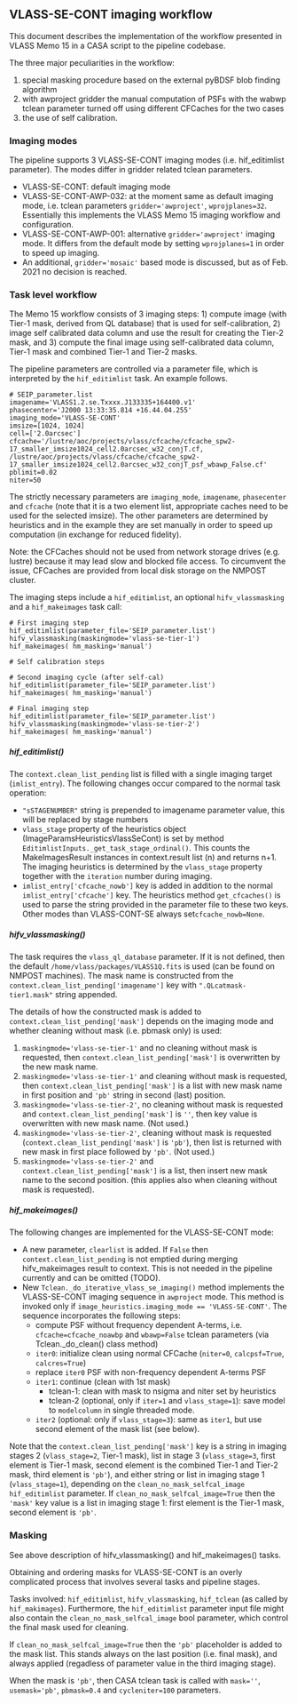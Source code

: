 VLASS-SE-CONT imaging workflow
------------------------------

This document describes the implementation of the workflow presented in VLASS Memo 15 in a 
CASA script to the pipeline codebase.

The three major peculiarities in the workflow: 
1) special masking procedure based on the external pyBDSF blob finding algorithm
2) with awproject gridder the manual computation of PSFs with the wabwp tclean parameter turned off using different CFCaches for the two cases
3) the use of self calibration.

### Imaging modes

The pipeline supports 3 VLASS-SE-CONT imaging modes (i.e. hif_editimlist parameter). The modes differ in gridder related tclean 
parameters. 

- VLASS-SE-CONT: default imaging mode
- VLASS-SE-CONT-AWP-032: at the moment same as default imaging mode, i.e. tclean parameters `gridder='awproject'`, `wprojplanes=32`.
  Essentially this implements the VLASS Memo 15 imaging workflow and configuration.
- VLASS-SE-CONT-AWP-001: alternative `gridder='awproject'` imaging mode. It differs from the default mode by setting 
`wprojplanes=1` in order to speed up imaging.
- An additional, `gridder='mosaic'` based mode is discussed, but as of Feb. 2021 no decision is reached.

### Task level workflow

The Memo 15 workflow consists of 3 imaging steps: 1) compute image (with Tier-1 mask, derived from QL database) that is 
used for self-calibration, 2) image self calibrated data column and use the result for creating the Tier-2 mask, and 3) 
compute the final image using self-calibrated data column, Tier-1 mask and combined Tier-1 and Tier-2 masks.

The pipeline parameters are controlled via a parameter file, which is interpreted by the `hif_editimlist` task. An example follows.

    # SEIP_parameter.list
    imagename='VLASS1.2.se.Txxxx.J133335+164400.v1'
    phasecenter='J2000 13:33:35.814 +16.44.04.255'
    imaging_mode='VLASS-SE-CONT'
    imsize=[1024, 1024]
    cell=['2.0arcsec']
    cfcache='/lustre/aoc/projects/vlass/cfcache/cfcache_spw2-17_smaller_imsize1024_cell2.0arcsec_w32_conjT.cf, /lustre/aoc/projects/vlass/cfcache/cfcache_spw2-17_smaller_imsize1024_cell2.0arcsec_w32_conjT_psf_wbawp_False.cf'
    pblimit=0.02
    niter=50

The strictly necessary parameters are `imaging_mode`, `imagename`, `phasecenter` and `cfcache` (note that it is a two 
element list, appropriate caches need to be used for the selected imsize). The other parameters are determined by 
heuristics and in the example they are set manually in order to speed up computation (in exchange for reduced fidelity).

Note: the CFCaches should not be used from network storage drives (e.g. lustre) because it may lead slow 
and blocked file access. To circumvent the issue, CFCaches are provided from local disk storage on the NMPOST
cluster.

The imaging steps include a `hif_editimlist`, an optional `hifv_vlassmasking` and a `hif_makeimages` task call:

    # First imaging step
    hif_editimlist(parameter_file='SEIP_parameter.list')
    hifv_vlassmasking(maskingmode='vlass-se-tier-1')
    hif_makeimages( hm_masking='manual')

    # Self calibration steps

    # Second imaging cycle (after self-cal)
    hif_editimlist(parameter_file='SEIP_parameter.list')
    hif_makeimages( hm_masking='manual')

    # Final imaging step
    hif_editimlist(parameter_file='SEIP_parameter.list')
    hifv_vlassmasking(maskingmode='vlass-se-tier-2')
    hif_makeimages( hm_masking='manual')

##### hif_editimlist()

The `context.clean_list_pending` list is filled with a single imaging target (`imlist_entry`). The following changes occur compared to the 
normal task operation:

 - `"sSTAGENUMBER"` string is prepended to imagename parameter value, this will be replaced by stage numbers
 - `vlass_stage` property of the heuristics object (ImageParamsHeuristicsVlassSeCont) is set by method 
   `EditimlistInputs._get_task_stage_ordinal()`. This counts the MakeImagesResult instances in context.result list (n)
   and returns n+1. The imaging heuristics is determined by the `vlass_stage` property together with 
   the `iteration` number during imaging.
 - `imlist_entry['cfcache_nowb']` key is added in addition to the normal `imlist_entry['cfcache']` key.
   The heuristics method `get_cfcaches()` is used to parse the string provided in the parameter file to 
   these two keys. Other modes than VLASS-CONT-SE always set`cfcache_nowb=None`.

##### hifv_vlassmasking()

The task requires the `vlass_ql_database` parameter. If it is not defined, then the default 
`/home/vlass/packages/VLASS1Q.fits` is used (can be found on NMPOST machines). The mask name is constructed 
from the `context.clean_list_pending['imagename']` key with `".QLcatmask-tier1.mask"` string appended.

The details of how the constructed mask is added to `context.clean_list_pending['mask']` depends on the imaging mode and 
whether cleaning without mask (i.e. pbmask only) is used:

1. `maskingmode='vlass-se-tier-1'` and no cleaning without mask is requested, then `context.clean_list_pending['mask']` 
   is overwritten by the new mask name.
2. `maskingmode='vlass-se-tier-1'` and cleaning without mask is requested, then `context.clean_list_pending['mask']` 
   is a list with new mask name in first position and `'pb'` string in second (last) position.
3. `maskingmode='vlass-se-tier-2'`, no cleaning without mask is requested and `context.clean_list_pending['mask']` 
   is `''`, then key value is overwritten with new mask name. (Not used.)
4. `maskingmode='vlass-se-tier-2'`, cleaning without mask is requested (`context.clean_list_pending['mask']` 
   is `'pb'`), then list is returned with new mask in first place followed by `'pb'`. (Not used.)
5. `maskingmode='vlass-se-tier-2'`  and `context.clean_list_pending['mask']` is a list, then insert new mask name to 
   the second position. (this applies also when cleaning without mask is requested).

##### hif_makeimages()

The following changes are implemented for the VLASS-SE-CONT mode:

 - A new parameter, `clearlist` is added. If `False` then `context.clean_list_pending` is not emptied during 
merging hifv_makeimages result to context. This is not needed in the pipeline currently and can be omitted (TODO).
 - New `Tclean._do_iterative_vlass_se_imaging()` method implements the VLASS-SE-CONT imaging sequence in `awproject` 
mode. This method is invoked only if `image_heuristics.imaging_mode == 'VLASS-SE-CONT'`. The sequence incorporates the following steps: 
   - compute PSF without frequency dependent A-terms, i.e. `cfcache=cfcache_noawbp` and `wbawp=False` tclean parameters (via Tclean._do_clean() class method)
   - `iter0`: initialize clean using normal CFCache (`niter=0`, `calcpsf=True`, `calcres=True`)
   - replace `iter0` PSF with non-frequency dependent A-terms PSF
   - `iter1`: continue (clean with 1st mask)
        - tclean-1: clean with mask to nsigma and niter set by heuristics
        - tclean-2 (optional, only if `iter=1` and `vlass_stage=1`): save model to `modelcolumn` in single threaded mode.
   - `iter2` (optional: only if `vlass_stage=3`): same as `iter1`, but use second element of the mask list (see below).
   
Note that the `context.clean_list_pending['mask']` key is a string in imaging stages 2 (`vlass_stage=2`, Tier-1 mask), list in stage 3 
(`vlass_stage=3`, first element is Tier-1 mask, second element is the combined Tier-1 and Tier-2 mask, third element is `'pb'`), and either string 
or list in imaging stage 1 (`vlass_stage=1`), depending on the `clean_no_mask_selfcal_image` `hif_editimlist` parameter. 
If `clean_no_mask_selfcal_image=True` then the `'mask'` key value is a list in imaging stage 1: first element is the Tier-1 mask, second element is `'pb'`.


### Masking

See above description of hifv_vlassmasking() and hif_makeimages() tasks.

Obtaining and ordering masks for VLASS-SE-CONT is an overly complicated process that involves several tasks and pipeline 
stages.

Tasks involved: `hif_editimlist`, `hifv_vlassmasking`, `hif_tclean` (as called by `hif_makimages`). Furthermore, the `hif_editimlist` 
parameter input file might also contain the `clean_no_mask_selfcal_image` bool parameter, which control the final mask used for cleaning.

If `clean_no_mask_selfcal_image=True` then the `'pb'` placeholder is added to the mask list. This stands always on the last position (i.e. final mask), 
and always applied (regadless of parameter value in the third imaging stage).

When the mask is `'pb'`, then CASA tclean task is called with `mask=''`, `usemask='pb'`, `pbmask=0.4` and `cycleniter=100` parameters.